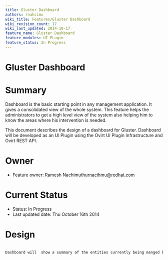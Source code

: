 ```yaml
---
title: Gluster Dashboard
authors: rnahcimu
wiki_title: Features/Gluster Dashboard
wiki_revision_count: 17
wiki_last_updated: 2014-10-17
feature_name: Gluster Dashboard
feature_modules: UI PLugin
feature_status: In Progress
---
```


# Gluster Dashboard

# Summary

Dashboard is the basic starting point in any management application. It gives a consolidated view of the whole system. This feature helps the administrators to get a high level view of the system also helping him to know the areas where his intervention is needed.

This document describes the design of a dashboard for Gluster. Dashboard will be developed as an UI Plugin using the Ovirt UI Plugin Infrastructure and Ovirt REST API.

# Owner

*   Feature owner: Ramesh Nachimuthu<rnacihmu@redhat.com>

# Current Status

*   Status: In Progress
*   Last updated date: Thu October 16th 2014

# Design

      Dashboard will  show a summary of the entities currently being manged by oVirt like Hosts, Volumes and Bricks. It will developed as an UI Plugin  using Angular JS and Ovirt REST API.
